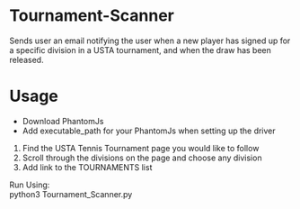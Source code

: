 # Tournament-Scanner
Sends user an email notifying the user when a new player has signed up for a specific division in a USTA tournament, and when the draw has been released.

# Usage
- Download PhantomJs
- Add executable_path for your PhantomJs when setting up the driver

1. Find the USTA Tennis Tournament page you would like to follow
2. Scroll through the divisions on the page and choose any division
3. Add link to the TOURNAMENTS list

Run Using:  
python3 Tournament_Scanner.py 
